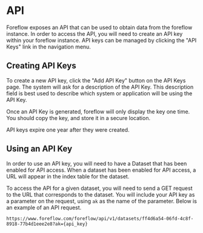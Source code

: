 # API

Foreflow exposes an API that can be used to obtain data from the foreflow instance.  In order to access the API, you will need to create an API key within your foreflow instance. API keys can be managed by clicking the "API Keys" link in the navigation menu.

## Creating API Keys

To create a new API key, click the "Add API Key" button on the API Keys page.  The system will ask for a description of the API Key.  This description field is best used to describe which system or application will be using the API Key.

Once an API Key is generated, foreflow will only display the key one time.  You should copy the key, and store it in a secure location.

API keys expire one year after they were created.

## Using an API Key

In order to use an API key, you will need to have a Dataset that has been enabled for API access.  When a dataset has been enabled for API access, a URL will appear in the index table for the dataset. 

To access the API for a given dataset, you will need to send a GET request to the URL that corresponds to the dataset.  You will include your API key as a parameter on the request, using ```ak``` as the name of the parameter.  Below is an example of an API request.

```
https://www.foreflow.com/foreflow/api/v1/datasets/ff4d6a54-06fd-4c8f-8918-77b4d1eee2e8?ak={api_key}
```


